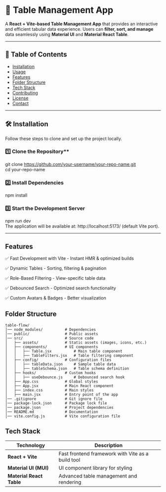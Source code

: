# 🚀 Table Management App  

A **React + Vite-based Table Management App** that provides an interactive and efficient tabular data experience. Users can **filter, sort, and manage** data seamlessly using **Material UI** and **Material React Table**.  

---

## 📖 Table of Contents  

- [Installation](#installation)  
- [Usage](#usage)  
- [Features](#features)  
- [Folder Structure](#folder-structure)  
- [Tech Stack](#tech-stack)  
- [Contributing](#contributing)  
- [License](#license)  
- [Contact](#contact)  

---

## 🛠 Installation  

Follow these steps to clone and set up the project locally.  

### 1️⃣ Clone the Repository**  

git clone https://github.com/your-username/your-repo-name.git  
cd your-repo-name  
### 2️⃣ Install Dependencies

npm install  

### 3️⃣ Start the Development Server

npm run dev  
The application will be available at: http://localhost:5173/ (default Vite port).

---

## Features

✅ Fast Development with Vite - Instant HMR & optimized builds

✅ Dynamic Tables - Sorting, filtering & pagination

✅ Role-Based Filtering - View-specific table data

✅ Debounced Search - Optimized search functionality

✅ Custom Avatars & Badges - Better visualization



## Folder Structure

```
table-flow/
│── node_modules/          # Dependencies  
│── public/                # Public assets  
│── src/                   # Source code  
│   ├── assets/            # Static assets (images, icons, etc.)  
│   ├── components/        # UI components  
│   │   ├── Table.jsx          # Main table component  
│   │   ├── TableFilters.jsx   # Table filtering component  
│   ├── config/            # Configuration files  
│   │   ├── tableData.json     # Sample table data  
│   │   ├── tableSchema.json   # Table schema definition  
│   ├── hooks/             # Custom hooks  
│   │   ├── useDebounce.js     # Debounced search hook  
│   ├── App.css            # Global styles  
│   ├── App.jsx            # Main React component  
│   ├── index.css          # Main styles  
│   ├── main.jsx           # Entry point of the app  
│── .gitignore             # Git ignore file  
│── package-lock.json      # Package lock file  
│── package.json           # Project dependencies  
│── README.md              # Documentation  
│── vite.config.js         # Vite configuration file  
```


## Tech Stack


| **Technology**           | **Description**                                       |
|--------------------------|-------------------------------------------------------|
| **React + Vite**         | Fast frontend framework with Vite as a build tool    |
| **Material UI (MUI)**    | UI component library for styling                     |
| **Material React Table** | Advanced table management and rendering              |



